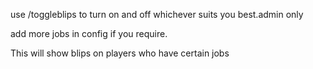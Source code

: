 use /toggleblips to turn on and off whichever suits you best.admin only 

add more jobs in config if you require.

This will show blips on players who have certain jobs 
